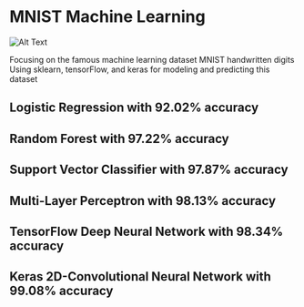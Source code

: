 # MNIST Machine Learning

![Alt Text](https://cdn-images-1.medium.com/max/1600/1*yBdJCRwIJGoM7pwU-LNW6Q.png)

Focusing on the famous machine learning dataset MNIST handwritten digits
Using sklearn, tensorFlow, and keras for modeling and predicting this dataset

## Logistic Regression with 92.02% accuracy

## Random Forest with 97.22% accuracy

## Support Vector Classifier with 97.87% accuracy

## Multi-Layer Perceptron with 98.13% accuracy

## TensorFlow Deep Neural Network with 98.34% accuracy

## Keras 2D-Convolutional Neural Network with 99.08% accuracy

